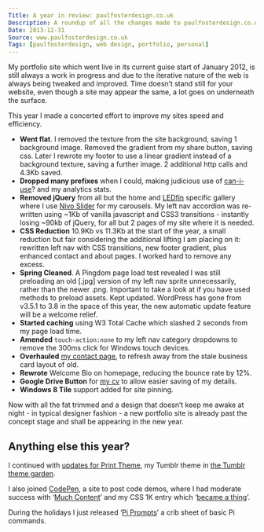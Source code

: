 ```yaml
---
Title: A year in review: paulfosterdesign.co.uk
Description: A roundup of all the changes made to paulfosterdesign.co.uk to meet my goal of improving the sites speed and efficiency. 
Date: 2013-12-31
Source: www.paulfosterdesign.co.uk
Tags: [paulfosterdesign, web design, portfolio, personal]
---
```

My portfolio site which went live in its current guise start of January 2012, is still always a work in progress and due to the iterative nature of the web is always being tweaked and improved. Time doesn’t stand still for your website, even though a site may appear the same, a lot goes on underneath the surface.

This year I made a concerted effort to improve my sites speed and efficiency.

*	**Went flat**. I removed the texture from the site background, saving 1 background image. Removed the gradient from my share button, saving css. Later I rewrote my footer to use a linear gradient instead of a background texture, saving a further image. 2 additional http calls and 4.3Kb saved.
*	**Dropped many prefixes** when I could, making judicious use of [can-i-use](http://caniuse.com/)? and my analytics stats.
*	**Removed jQuery** from all but the home and [LEDfin](/ledfin/) specific gallery where I use [Nivo Slider](http://dev7studios.com/plugins/nivo-slider) for my carousels. My left nav accordion was re-written using ~1Kb of vanilla javascript and CSS3 transitions - instantly losing ~90kb of jQuery, for all but 2 pages of my site where it is needed.
*	**CSS Reduction** 10.9Kb vs 11.3Kb at the start of the year, a small reduction but fair considering the additional lifting I am placing on it: rewritten left nav with CSS transitions, new footer gradient, plus enhanced contact and about pages. I worked hard to remove any excess.
*	**Spring Cleaned**. A Pingdom page load test revealed I was still preloading an old [.jpg] version of my left nav sprite unnecessarily, rather than the newer .png. Important to take a look at if you have used methods to preload assets.
Kept updated. WordPress has gone from v3.5.1 to 3.8 in the space of this year, the new automatic update feature will be a welcome relief.
*	**Started caching** using W3 Total Cache which slashed 2 seconds from my page load time.
*	**Amended** `touch-action:none` to my left nav category dropdowns to remove the 300ms click for Windows touch devices.
*	**Overhauled** [my contact page](/contact/), to refresh away from the stale business card layout of old.
*	**Rewrote** Welcome Bio on homepage, reducing the bounce rate by 12%.
*	**Google Drive Button** for [my cv](/cv/) to allow easier saving of my details.
*	**Windows 8 Tile** support added for site pinning.

Now with all the fat trimmed and a design that doesn’t keep me awake at night - in typical designer fashion - a new portfolio site is already past the concept stage and shall be appearing in the new year.

## Anything else this year?

I continued with [updates for Print Theme](/work/print-theme/), my Tumblr theme in [the Tumblr theme garden](//www.tumblr.com/theme/30839).

I also joined [CodePen](//codepen.io/plfstr), a site to post code demos, where I had moderate success with ‘[Much Content](//codepen.io/plfstr/pen/IDdeg)’ and my CSS 1K entry which ‘[became a thing](/blog/css1k-on-codepen/)’.

During the holidays I just released ‘[Pi Prompts](//plfstr.github.io/pi-prompts/)’ a crib sheet of basic Pi commands.
